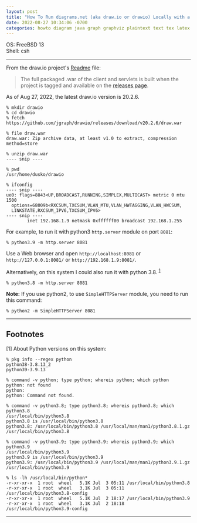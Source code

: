 ```yaml
---
layout: post
title: "How To Run diagrams.net (aka draw.io or drawio) Locally with a war File on FreeBSD 13" 
date: 2022-08-27 10:34:06 -0700 
categories: howto diagram java graph graphviz plaintext text tex latex visualization sysadmin documentation
---
```


OS: FreeBSD 13   
Shell: csh    

---

From the draw.io project's 
[Readme](https://github.com/jgraph/drawio#readme) file:


> The full packaged .war of the client and servlets is built when the 
> project is tagged and available on the [releases page](https://github.com/jgraph/draw.io/releases).  

As of Aug 27, 2022, the latest draw.io version is 20.2.6.  

```
% mkdir drawio
% cd drawio
% fetch https://github.com/jgraph/drawio/releases/download/v20.2.6/draw.war
```

```
% file draw.war
draw.war: Zip archive data, at least v1.0 to extract, compression method=store
```

```
% unzip draw.war 
---- snip ----
```


```
% pwd
/usr/home/dusko/drawio
```

```
% ifconfig
---- snip ----
ue0: flags=8843<UP,BROADCAST,RUNNING,SIMPLEX,MULTICAST> metric 0 mtu 1500 
  options=68009b<RXCSUM,TXCSUM,VLAN_MTU,VLAN_HWTAGGING,VLAN_HWCSUM,
  LINKSTATE,RXCSUM_IPV6,TXCSUM_IPV6>
---- snip ----
        inet 192.168.1.9 netmask 0xffffff00 broadcast 192.168.1.255
```

For example, to run it with python3 `http.server` module on port `8081`:

```
% python3.9 -m http.server 8081
```

Use a Web browser and open `http://localhost:8081` or
`http://127.0.0.1:8081/` or `http://192.168.1.9:8081/`.  


Alternatively, on this system I could also run it with 
python 3.8. <sup>[1](#footnotes)</sup>


```
% python3.8 -m http.server 8081
```

**Note:**   If you use python2, to use `SimpleHTTPServer` module, 
you need to run this command: 

```
% python2 -m SimpleHTTPServer 8081
```

---

## Footnotes

[1] About Python versions on this system:

```
% pkg info --regex python 
python38-3.8.13_2
python39-3.9.13
```

```
% command -v python; type python; whereis python; which python
python: not found
python:
python: Command not found.
```

```
% command -v python3.8; type python3.8; whereis python3.8; which python3.8
/usr/local/bin/python3.8
python3.8 is /usr/local/bin/python3.8
python3.8: /usr/local/bin/python3.8 /usr/local/man/man1/python3.8.1.gz
/usr/local/bin/python3.8
```

```
% command -v python3.9; type python3.9; whereis python3.9; which python3.9
/usr/local/bin/python3.9
python3.9 is /usr/local/bin/python3.9
python3.9: /usr/local/bin/python3.9 /usr/local/man/man1/python3.9.1.gz
/usr/local/bin/python3.9
```

```
% ls -lh /usr/local/bin/python*
-r-xr-xr-x  1 root  wheel   5.1K Jul  3 05:11 /usr/local/bin/python3.8
-r-xr-xr-x  1 root  wheel   3.1K Jul  3 05:11 /usr/local/bin/python3.8-config
-r-xr-xr-x  1 root  wheel   5.1K Jul  2 18:17 /usr/local/bin/python3.9
-r-xr-xr-x  1 root  wheel   3.1K Jul  2 18:18 /usr/local/bin/python3.9-config
```

---

